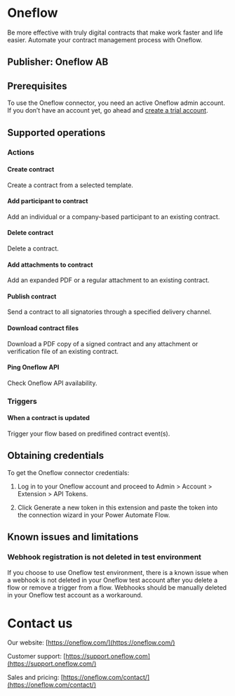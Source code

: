 
# Oneflow

Be more effective with truly digital contracts that make work faster and life easier. Automate your contract management process with Oneflow.

  

## Publisher: Oneflow AB

  

## Prerequisites

To use the Oneflow connector, you need an active Oneflow admin account. If you don’t have an account yet, go ahead and [create a trial account]([https://app.oneflow.com/signup](https://app.oneflow.com/signup)).

  

## Supported operations

  

### Actions

#### Create contract

Create a contract from a selected template.

#### Add participant to contract

Add an individual or a company-based participant to an existing contract.

#### Delete contract

Delete a contract.

#### Add attachments to contract

Add an expanded PDF or a regular attachment to an existing contract.

#### Publish contract

Send a contract to all signatories through a specified delivery channel.

#### Download contract files

Download a PDF copy of a signed contract and any attachment or verification file of an existing contract.

#### Ping Oneflow API

Check Oneflow API availability.

  

### Triggers

#### When a contract is updated

Trigger your flow based on predifined contract event(s).

  

## Obtaining credentials

To get the Oneflow connector credentials:

1.  Log in to your Oneflow account and proceed to Admin > Account > Extension > API Tokens.
    
2.  Click Generate a new token in this extension and paste the token into the connection wizard in your Power Automate Flow.  

## Known issues and limitations

### Webhook registration is not deleted in test environment

If you choose to use Oneflow test environment, there is a known issue when a webhook is not deleted in your Oneflow test account after you delete a flow or remove a trigger from a flow. Webhooks should be manually deleted in your Oneflow test account as a workaround.

# Contact us

Our website: [https://oneflow.com/](https://oneflow.com/)

Customer support: [https://support.oneflow.com](https://support.oneflow.com/)

Sales and pricing: [https://oneflow.com/contact/](https://oneflow.com/contact/)